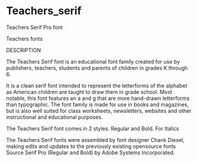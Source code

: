 # Teachers_serif
Teachers Serif Pro font

Teachers fonts

DESCRIPTION

The Teachers Serif font is an educational font family created for use by publishers, teachers, students and parents of children in grades K through 6.

It is a clean serif font intended to represent the letterforms of the alphabet as American children are taught to draw them in grade school. Most notable, this font features an a and g that are more hand-drawn letterforms than typographic. The font family is made for use in books and magazines, but is also well suited for class worksheets, newsletters, websites and other instructional and educational purposes.

The Teachers Serif font comes in 2 styles: Regular and Bold. For Italics

The Teachers Serif fonts were assembled by font designer Chank Diesel, making edits and updates to the previously existing opensource fonts Source Serif Pro (Regular and Bold) by Adobe Systems Incorporated.
